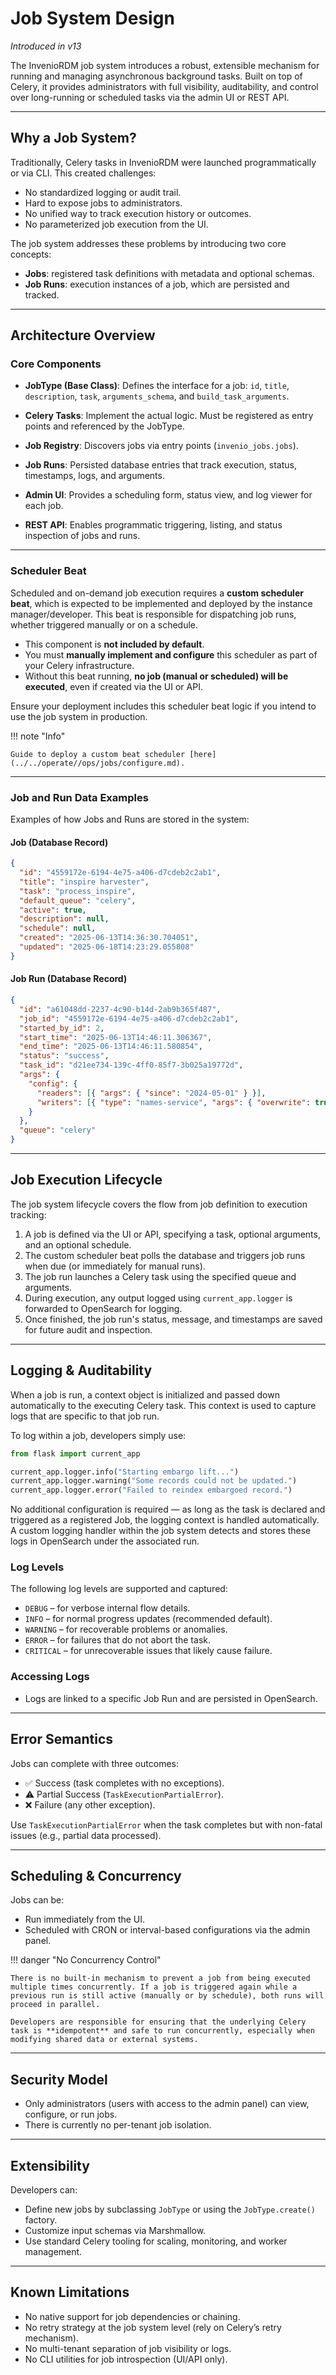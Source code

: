 # Job System Design

_Introduced in v13_

The InvenioRDM job system introduces a robust, extensible mechanism for running and managing asynchronous background tasks. Built on top of Celery, it provides administrators with full visibility, auditability, and control over long-running or scheduled tasks via the admin UI or REST API.

---

## Why a Job System?

Traditionally, Celery tasks in InvenioRDM were launched programmatically or via CLI. This created challenges:

- No standardized logging or audit trail.
- Hard to expose jobs to administrators.
- No unified way to track execution history or outcomes.
- No parameterized job execution from the UI.

The job system addresses these problems by introducing two core concepts:

- **Jobs**: registered task definitions with metadata and optional schemas.
- **Job Runs**: execution instances of a job, which are persisted and tracked.

---

## Architecture Overview

### Core Components

- **JobType (Base Class)**:
  Defines the interface for a job: `id`, `title`, `description`, `task`, `arguments_schema`, and `build_task_arguments`.

- **Celery Tasks**:
  Implement the actual logic. Must be registered as entry points and referenced by the JobType.

- **Job Registry**:
  Discovers jobs via entry points (`invenio_jobs.jobs`).

- **Job Runs**:
  Persisted database entries that track execution, status, timestamps, logs, and arguments.

- **Admin UI**:
  Provides a scheduling form, status view, and log viewer for each job.

- **REST API**:
  Enables programmatic triggering, listing, and status inspection of jobs and runs.

---

### Scheduler Beat

Scheduled and on-demand job execution requires a **custom scheduler beat**, which is expected to be implemented and deployed by the instance manager/developer. This beat is responsible for dispatching job runs, whether triggered manually or on a schedule.

- This component is **not included by default**.
- You must **manually implement and configure** this scheduler as part of your Celery infrastructure.
- Without this beat running, **no job (manual or scheduled) will be executed**, even if created via the UI or API.

Ensure your deployment includes this scheduler beat logic if you intend to use the job system in production.

!!! note "Info"

    Guide to deploy a custom beat scheduler [here](../../operate//ops/jobs/configure.md).

---

### Job and Run Data Examples

Examples of how Jobs and Runs are stored in the system:

#### Job (Database Record)

```json
{
  "id": "4559172e-6194-4e75-a406-d7cdeb2c2ab1",
  "title": "inspire harvester",
  "task": "process_inspire",
  "default_queue": "celery",
  "active": true,
  "description": null,
  "schedule": null,
  "created": "2025-06-13T14:36:30.704051",
  "updated": "2025-06-18T14:23:29.055808"
}
```

#### Job Run (Database Record)

```json
{
  "id": "a61048dd-2237-4c90-b14d-2ab9b365f487",
  "job_id": "4559172e-6194-4e75-a406-d7cdeb2c2ab1",
  "started_by_id": 2,
  "start_time": "2025-06-13T14:46:11.306367",
  "end_time": "2025-06-13T14:46:11.580854",
  "status": "success",
  "task_id": "d21ee734-139c-4ff0-85f7-3b025a19772d",
  "args": {
    "config": {
      "readers": [{ "args": { "since": "2024-05-01" } }],
      "writers": [{ "type": "names-service", "args": { "overwrite": true } }]
    }
  },
  "queue": "celery"
}
```

---


## Job Execution Lifecycle

The job system lifecycle covers the flow from job definition to execution tracking:

1. A job is defined via the UI or API, specifying a task, optional arguments, and an optional schedule.
2. The custom scheduler beat polls the database and triggers job runs when due (or immediately for manual runs).
3. The job run launches a Celery task using the specified queue and arguments.
4. During execution, any output logged using `current_app.logger` is forwarded to OpenSearch for logging.
5. Once finished, the job run's status, message, and timestamps are saved for future audit and inspection.

---

## Logging & Auditability

When a job is run, a context object is initialized and passed down automatically to the executing Celery task. This context is used to capture logs that are specific to that job run.

To log within a job, developers simply use:

```python
from flask import current_app

current_app.logger.info("Starting embargo lift...")
current_app.logger.warning("Some records could not be updated.")
current_app.logger.error("Failed to reindex embargoed record.")
```

No additional configuration is required — as long as the task is declared and triggered as a registered Job, the logging context is handled automatically. A custom logging handler within the job system detects and stores these logs in OpenSearch under the associated run.

### Log Levels

The following log levels are supported and captured:

- `DEBUG` – for verbose internal flow details.
- `INFO` – for normal progress updates (recommended default).
- `WARNING` – for recoverable problems or anomalies.
- `ERROR` – for failures that do not abort the task.
- `CRITICAL` – for unrecoverable issues that likely cause failure.

### Accessing Logs

- Logs are linked to a specific Job Run and are persisted in OpenSearch.

---

## Error Semantics

Jobs can complete with three outcomes:

- ✅ Success (task completes with no exceptions).
- ⚠️ Partial Success (`TaskExecutionPartialError`).
- ❌ Failure (any other exception).

Use `TaskExecutionPartialError` when the task completes but with non-fatal issues (e.g., partial data processed).

---

## Scheduling & Concurrency

Jobs can be:

- Run immediately from the UI.
- Scheduled with CRON or interval-based configurations via the admin panel.

!!! danger "No Concurrency Control"

    There is no built-in mechanism to prevent a job from being executed multiple times concurrently. If a job is triggered again while a previous run is still active (manually or by schedule), both runs will proceed in parallel.

    Developers are responsible for ensuring that the underlying Celery task is **idempotent** and safe to run concurrently, especially when modifying shared data or external systems.
---

## Security Model

- Only administrators (users with access to the admin panel) can view, configure, or run jobs.
- There is currently no per-tenant job isolation.

---

## Extensibility

Developers can:

- Define new jobs by subclassing `JobType` or using the `JobType.create()` factory.
- Customize input schemas via Marshmallow.
- Use standard Celery tooling for scaling, monitoring, and worker management.

---

## Known Limitations

- No native support for job dependencies or chaining.
- No retry strategy at the job system level (rely on Celery’s retry mechanism).
- No multi-tenant separation of job visibility or logs.
- No CLI utilities for job introspection (UI/API only).
